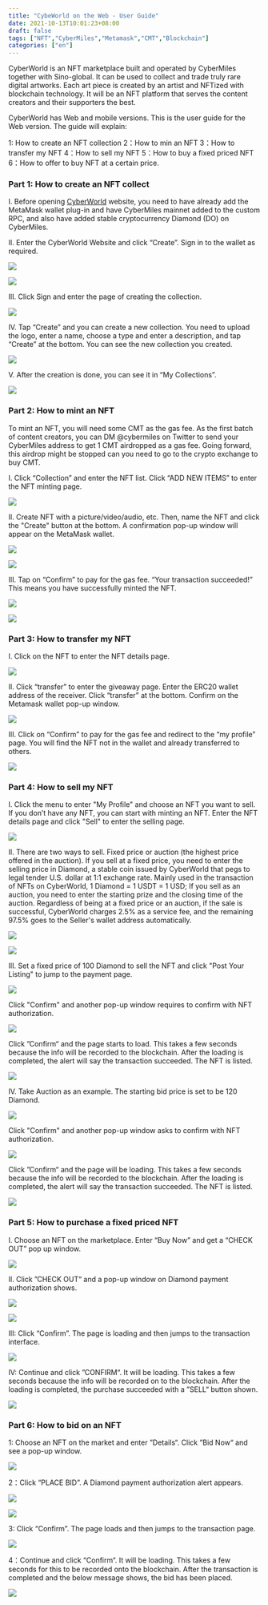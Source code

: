 ```yaml
---
title: "CybeWorld on the Web - User Guide"
date: 2021-10-13T10:01:23+08:00
draft: false
tags: ["NFT","CyberMiles","Metamask","CMT","Blockchain"] 
categories: ["en"] 
---
```


CyberWorld is an NFT marketplace built and operated by CyberMiles together with Sino-global. It can be used to collect and trade truly rare digital artworks. Each art piece is created by an artist and NFTized with blockchain technology. It will be an NFT platform that serves the content creators and their supporters the best.

CyberWorld has Web and mobile versions. This is the user guide for the Web version. The guide will explain:

 1: How to create an NFT collection
 2：How to min an NFT
 3：How to transfer my NFT
 4：How to sell my NFT
 5：How to buy a fixed priced NFT
 6：How to offer to buy NFT at a certain price.


### Part 1: How to create an NFT collect

I. Before opening [CyberWorld](https://cyberworld.finance/#/) website, you need to have already add the MetaMask wallet plug-in and have CyberMiles mainnet added to the custom RPC, and also have added stable cryptocurrency Diamond (DO) on CyberMiles.

II. Enter the CyberWorld Website and click “Create”. Sign in to the wallet as required.

![](/images/20211013-Tutorial4-01.png)

![](/images/20211013-Tutorial4-02.png)

III. Click Sign and enter the page of creating the collection.

![](/images/20211013-Tutorial4-03.png)

IV. Tap “Create” and you can create a new collection. You need to upload the logo, enter a name, choose a type and enter a description, and tap “Create” at the bottom. You can see the new collection you created. 

![](/images/20211013-Tutorial4-04.png)

V. After the creation is done, you can see it in “My Collections”.

![](/images/20211013-Tutorial4-05.png)

### Part 2: How to mint an NFT

To mint an NFT, you will need some CMT as the gas fee. As the first batch of content creators, you can DM @cybermiles on Twitter to send your CyberMiles address to get 1 CMT airdropped as a gas fee. Going forward, this airdrop might be stopped can you need to go to the crypto exchange to buy CMT.

I. Click “Collection” and enter the NFT list. Click “ADD NEW ITEMS” to enter the NFT minting page.

![](/images/20211013-Tutorial4-06.png)

II. Create NFT with a picture/video/audio, etc. Then, name the NFT and click the "Create" button at the bottom. A confirmation pop-up window will appear on the MetaMask wallet.

![](/images/20211013-Tutorial4-07.png)

![](/images/20211013-Tutorial4-08.png)

III. Tap on “Confirm” to pay for the gas fee. “Your transaction succeeded!” This means you have successfully minted the NFT.

![](/images/20211013-Tutorial4-09.png)

![](/images/20211013-Tutorial4-10.png)

### Part 3: How to transfer my NFT

I. Click on the NFT to enter the NFT details page.

![](/images/20211013-Tutorial4-11.png)

II. Click “transfer” to enter the giveaway page. Enter the ERC20 wallet address of the receiver. Click “transfer” at the bottom. Confirm on the Metamask wallet pop-up window.

![](/images/20211013-Tutorial4-12.png)

III. Click on “Confirm” to pay for the gas fee and redirect to the “my profile” page. You will find the NFT not in the wallet and already transferred to others.

![](/images/20211013-Tutorial4-13.png)

###  Part 4:  How to sell my NFT

I. Click the menu to enter "My Profile" and choose an NFT you want to sell. If you don’t have any NFT, you can start with minting an NFT. Enter the NFT details page and click "Sell" to enter the selling page.

![](/images/20211013-Tutorial4-14.png)

II. There are two ways to sell. Fixed price or auction (the highest price offered in the auction). If you sell at a fixed price, you need to enter the selling price in Diamond, a stable coin issued by CyberWorld that pegs to legal tender U.S. dollar at 1:1 exchange rate. Mainly used in the transaction of NFTs on CyberWorld, 1 Diamond = 1 USDT = 1 USD; If you sell as an auction, you need to enter the starting prize and the closing time of the auction. Regardless of being at a fixed price or an auction, if the sale is successful, CyberWorld charges 2.5% as a service fee, and the remaining 97.5% goes to the Seller's wallet address automatically.

![](/images/20211013-Tutorial4-15.png)

![](/images/20211013-Tutorial4-16.png)

III. Set a fixed price of 100 Diamond to sell the NFT and click "Post Your Listing" to jump to the payment page.

![](/images/20211013-Tutorial4-17.png)

Click "Confirm" and another pop-up window requires to confirm with NFT authorization.

![](/images/20211013-Tutorial4-18.png)

Click ”Confirm“ and the page starts to load. This takes a few seconds because the info will be recorded to the blockchain. After the loading is completed, the alert will say the transaction succeeded. The NFT is listed.

![](/images/20211013-Tutorial4-19.png)

IV. Take Auction as an example. The starting bid price is set to be 120 Diamond.

![](/images/20211013-Tutorial4-20.png)

Click "Confirm" and another pop-up window asks to confirm with NFT authorization.

![](/images/20211013-Tutorial4-21.png)

Click ”Confirm“ and the page will be loading. This takes a few seconds because the info will be recorded to the blockchain. After the loading is completed, the alert will say the transaction succeeded. The NFT is listed.

![](/images/20211013-Tutorial4-22.png)

###   Part 5: How to purchase a fixed priced NFT

I. Choose an NFT on the marketplace. Enter “Buy Now” and get a “CHECK OUT” pop up window.

![](/images/20211013-Tutorial4-23.png)

II. Click ”CHECK OUT“ and a pop-up window on Diamond payment authorization shows.

![](/images/20211013-Tutorial4-24.png)

![](/images/20211013-Tutorial4-25.png)

III: Click “Confirm”. The page is loading and then jumps to the transaction interface.

![](/images/20211013-Tutorial4-26.png)

IV: Continue and click ”CONFIRM“. It will be loading. This takes a few seconds because the info will be recorded on to the blockchain. After the loading is completed, the purchase succeeded with a ”SELL“ button shown.

![](/images/20211013-Tutorial4-27.png)

###  Part 6: How to bid on an NFT

1: Choose an NFT on the market and enter ”Details“. Click ”Bid Now“ and see a pop-up window.

![](/images/20211013-Tutorial4-28.png)

2：Click “PLACE BID”. A Diamond payment authorization alert appears.

![](/images/20211013-Tutorial4-29.png)

![](/images/20211013-Tutorial4-30.png)

3: Click “Confirm”. The page loads and then jumps to the transaction page.

![](/images/20211013-Tutorial4-31.png)

4：Continue and click “Confirm“. It will be loading. This takes a few seconds for this to be recorded onto the blockchain. After the transaction is completed and the below message shows, the bid has been placed.

![](/images/20211013-Tutorial4-32.png)

